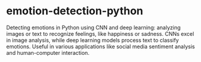 # emotion-detection-python
Detecting emotions in Python using CNN and deep learning: analyzing images or text to recognize feelings, like happiness or sadness. CNNs excel in image analysis, while deep learning models process text to classify emotions. Useful in various applications like social media sentiment analysis and human-computer interaction.





